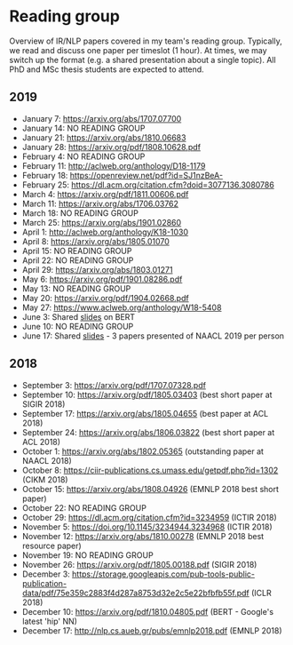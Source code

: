 # Reading group

Overview of IR/NLP papers covered in my team's reading group. Typically, we read and discuss one paper per timeslot (1 hour). At times, we may switch up the format (e.g. a shared presentation about a single topic). All PhD and MSc thesis students are expected to attend.

## 2019
- January 7: https://arxiv.org/abs/1707.07700
- January 14: NO READING GROUP
- January 21: https://arxiv.org/abs/1810.06683
- January 28: https://arxiv.org/pdf/1808.10628.pdf
- February 4: NO READING GROUP
- February 11: http://aclweb.org/anthology/D18-1179
- February 18: https://openreview.net/pdf?id=SJ1nzBeA-
- February 25: https://dl.acm.org/citation.cfm?doid=3077136.3080786
- March 4: https://arxiv.org/pdf/1811.00606.pdf
- March 11: https://arxiv.org/abs/1706.03762
- March 18: NO READING GROUP
- March 25: https://arxiv.org/abs/1901.02860
- April 1: http://aclweb.org/anthology/K18-1030
- April 8: https://arxiv.org/abs/1805.01070
- April 15: NO READING GROUP
- April 22: NO READING GROUP
- April 29: https://arxiv.org/abs/1803.01271
- May 6: https://arxiv.org/pdf/1901.08286.pdf
- May 13: NO READING GROUP
- May 20: https://arxiv.org/pdf/1904.02668.pdf
- May 27: https://www.aclweb.org/anthology/W18-5408
- June 3: Shared [slides](https://t.co/jpDCyoERdU) on BERT
- June 10: NO READING GROUP
- June 17: Shared [slides](https://docs.google.com/presentation/d/e/2PACX-1vRvakgJPoy0TgxTHEHCLPEVF5a2zTzQo2vs6broT15T8cax1px1BoGu8k8z6KHhXiNO11fJEw7Y0FxD/pub?start=false&loop=false&delayms=3000) - 3 papers presented of NAACL 2019 per person

## 2018
- September 3: https://arxiv.org/pdf/1707.07328.pdf
- September 10: https://arxiv.org/pdf/1805.03403 (best short paper at SIGIR 2018)
- September 17: https://arxiv.org/abs/1805.04655 (best paper at ACL 2018)
- September 24: https://arxiv.org/abs/1806.03822 (best short paper at ACL 2018)
- October 1: https://arxiv.org/abs/1802.05365 (outstanding paper at NAACL 2018)
- October 8: https://ciir-publications.cs.umass.edu/getpdf.php?id=1302 (CIKM 2018)
- October 15: https://arxiv.org/abs/1808.04926 (EMNLP 2018 best short paper)
- October 22: NO READING GROUP
- October 29: https://dl.acm.org/citation.cfm?id=3234959 (ICTIR 2018)
- November 5: https://doi.org/10.1145/3234944.3234968 (ICTIR 2018)
- November 12: https://arxiv.org/abs/1810.00278 (EMNLP 2018 best resource paper)
- November 19: NO READING GROUP
- November 26: https://arxiv.org/pdf/1805.00188.pdf (SIGIR 2018)
- December 3: https://storage.googleapis.com/pub-tools-public-publication-data/pdf/75e359c2883f4d287a8753d32e2c5e22bfbfb55f.pdf (ICLR 2018)
- December 10: https://arxiv.org/pdf/1810.04805.pdf (BERT - Google's latest 'hip' NN)
- December 17: http://nlp.cs.aueb.gr/pubs/emnlp2018.pdf (EMNLP 2018)
